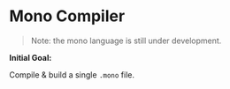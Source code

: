 # Mono Compiler

> Note: the mono language is still under development.

**Initial Goal:**

Compile & build a single `.mono` file.